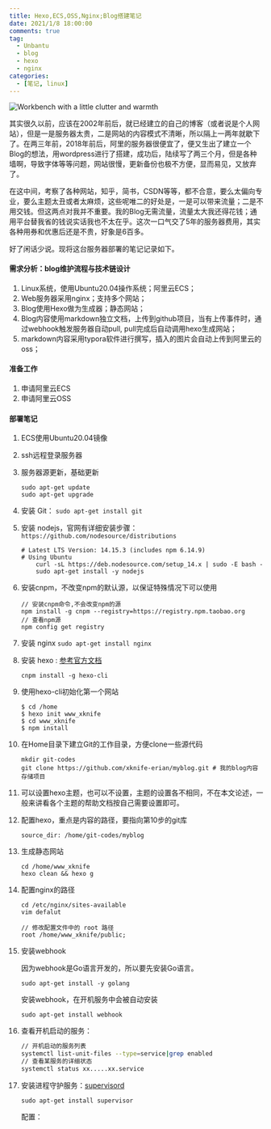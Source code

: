 ```yaml
---
title: Hexo,ECS,OSS,Nginx;Blog搭建笔记
date: 2021/1/8 18:00:00
comments: true
tag: 
  - Unbantu
  - blog
  - hexo
  - nginx
categories:
  - [笔记, linux]
---
```


![Workbench with a little clutter and warmth](http://oss.xknife.net/Workbench_with_a_little_clutter_and_warmth.jpg)

其实很久以前，应该在2002年前后，就已经建立的自己的博客（或者说是个人网站），但是一是服务器太贵，二是网站的内容模式不清晰，所以隔上一两年就歇下了。在两三年前，2018年前后，阿里的服务器很便宜了，便又生出了建立一个Blog的想法，用wordpress进行了搭建，成功后，陆续写了两三个月，但是各种墙啊，导致字体等等问题，网站很慢，更新备份也极不方便，显而易见，又放弃了。

在这中间，考察了各种网站，知乎，简书，CSDN等等，都不合意，要么太偏向专业，要么主题太丑或者太麻烦，这些呢唯二的好处是，一是可以带来流量；二是不用交钱。但这两点对我并不重要。我的Blog无需流量，流量太大我还得花钱；通用平台替我省的钱说实话我也不太在乎。这次一口气交了5年的服务器费用，其实各种用券和优惠后还是不贵，好象是6百多。

好了闲话少说。现将这台服务器部署的笔记记录如下。

#### 需求分析：blog维护流程与技术链设计

1. Linux系统，使用Ubuntu20.04操作系统；阿里云ECS；
2. Web服务器采用nginx；支持多个网站；
3. Blog使用Hexo做为生成器；静态网站；
4. Blog内容使用markdown独立文档，上传到github项目，当有上传事件时，通过webhook触发服务器自动pull, pull完成后自动调用hexo生成网站；
5. markdown内容采用typora软件进行撰写，插入的图片会自动上传到阿里云的oss；

#### 准备工作

1. 申请阿里云ECS
2. 申请阿里云OSS

#### 部署笔记

1. ECS使用Ubuntu20.04镜像

2. ssh远程登录服务器

3. 服务器源更新，基础更新

   ```
   sudo apt-get update
   sudo apt-get upgrade
   ```

4. 安装 Git：  `sudo apt-get install git`

5. 安装 nodejs，官网有详细安装步骤： `https://github.com/nodesource/distributions`

   ```
   # Latest LTS Version: 14.15.3 (includes npm 6.14.9)
   # Using Ubuntu
       curl -sL https://deb.nodesource.com/setup_14.x | sudo -E bash -
       sudo apt-get install -y nodejs
   ```

6. 安装cnpm，不改变npm的默认源，以保证特殊情况下可以使用

   ```
   // 安装cnpm命令,不会改变npm的源
   npm install -g cnpm --registry=https://registry.npm.taobao.org
   // 查看npm源
   npm config get registry
   ```

7. 安装 nginx `sudo apt-get install nginx`

8. 安装 hexo : [参考官方文档](https://hexo.io/zh-cn/docs/)

   ```
   cnpm install -g hexo-cli
   ```

9. 使用hexo-cli初始化第一个网站

   ```
   $ cd /home
   $ hexo init www_xknife
   $ cd www_xknife
   $ npm install
   ```

10. 在Home目录下建立Git的工作目录，方便clone一些源代码

    ```
    mkdir git-codes
    git clone https://github.com/xknife-erian/myblog.git # 我的blog内容存储项目
    ```

11. 可以设置hexo主题，也可以不设置，主题的设置各不相同，不在本文论述，一般来讲看各个主题的帮助文档按自己需要设置即可。

12. 配置hexo，重点是内容的路径，要指向第10步的git库

    ```
    source_dir: /home/git-codes/myblog
    ```

13. 生成静态网站

    ```
    cd /home/www_xknife
    hexo clean && hexo g
    ```

14. 配置nginx的路径

    ```
    cd /etc/nginx/sites-available
    vim defalut
    ```

    ```
    // 修改配置文件中的 root 路径
    root /home/www_xknife/public;
    ```

15. 安装webhook

    因为webhook是Go语言开发的，所以要先安装Go语言。

    ```shell
    sudo apt-get install -y golang
    ```

    安装webhook，在开机服务中会被自动安装

    ```shell
    sudo apt-get install webhook
    ```

16. 查看开机启动的服务：

    ```bash
    // 开机启动的服务列表
    systemctl list-unit-files --type=service|grep enabled
    // 查看某服务的详细状态
    systemctl status xx.....xx.service
    ```

17. 安装进程守护服务：[supervisord](http://supervisord.org/)

    ```
    sudo apt-get install supervisor
    ```

    配置：

    ```
    
    ```

    

